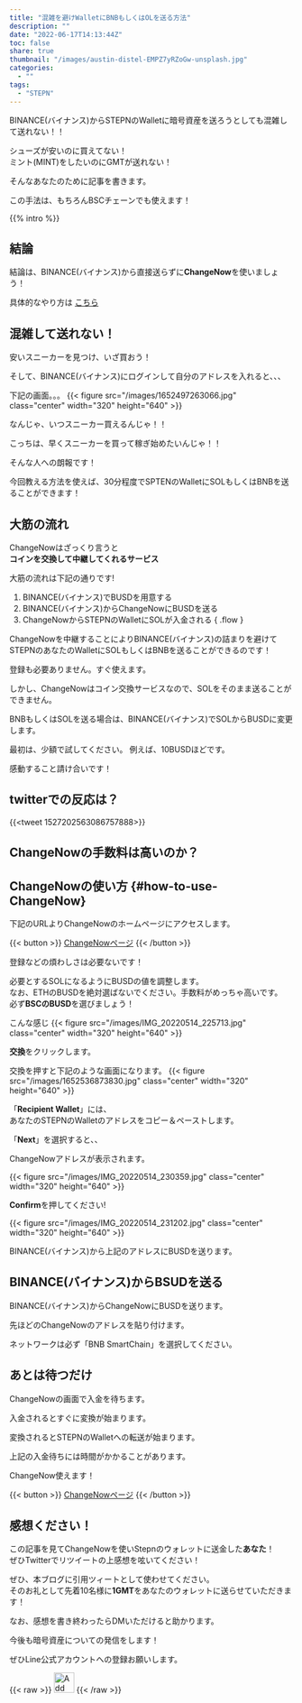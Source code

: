 ```yaml
---
title: "混雑を避けWalletにBNBもしくはOLを送る方法"
description: ""
date: "2022-06-17T14:13:44Z"
toc: false
share: true
thumbnail: "/images/austin-distel-EMPZ7yRZoGw-unsplash.jpg"
categories:
  - ""
tags:
  - "STEPN"
---
```


BINANCE(バイナンス)からSTEPNのWalletに暗号資産を送ろうとしても混雑して送れない！！

シューズが安いのに買えてない！   
ミント(MINT)をしたいのにGMTが送れない！  

そんなあなたのために記事を書きます。

この手法は、もちろんBSCチェーンでも使えます！  

<!--more-->

{{% intro %}} 

## 結論

結論は、BINANCE(バイナンス)から直接送らずに**ChangeNow**を使いましょう！

具体的なやり方は
[こちら](#how-to-use-ChangeNow)

## 混雑して送れない！

安いスニーカーを見つけ、いざ買おう！  

そして、BINANCE(バイナンス)にログインして自分のアドレスを入れると、、、  

下記の画面。。。
{{< figure src="/images/1652497263066.jpg" class="center" width="320" height="640" >}}

なんじゃ、いつスニーカー買えるんじゃ！！  

こっちは、早くスニーカーを買って稼ぎ始めたいんじゃ！！  

そんな人への朗報です！  

今回教える方法を使えば、30分程度でSPTENのWalletにSOLもしくはBNBを送ることができます！  

## 大筋の流れ

<!-- 
この記事を見た人、、、、  
本当にラッキーです。  
  
SOLもしくはBNBを混雑なしで送れます！   -->
  
<!-- BINACEからSTEPNのWalletに送ろうとすると、、、混雑。。
  
それなら別のルートで送ればいいんじゃないか？  

そんな時に思いつたのは**ChangeNow**!!!   -->

ChangeNowはざっくり言うと  
**コインを交換して中継してくれるサービス**

大筋の流れは下記の通りです!

1. BINANCE(バイナンス)でBUSDを用意する
2. BINANCE(バイナンス)からChangeNowにBUSDを送る
3. ChangeNowからSTEPNのWalletにSOLが入金される
{ .flow }
   
ChangeNowを中継することによりBINANCE(バイナンス)の詰まりを避けてSTEPNのあなたのWalletにSOLもしくはBNBを送ることができるのです！  

登録も必要ありません。すぐ使えます。    

しかし、ChangeNowはコイン交換サービスなので、SOLをそのまま送ることができません。

BNBもしくはSOLを送る場合は、BINANCE(バイナンス)でSOLからBUSDに変更します。

最初は、少額で試してください。
例えば、10BUSDほどです。  

感動すること請け合いです！  

## twitterでの反応は？

{{<tweet 1527202563086757888>}}

## ChangeNowの手数料は高いのか？

<!-- ChangeNowの手数料は、およそ1.65%です。

2022年5月16日時点  
BINANCE(バイナンス)のトレードにて20BUSDをSOLにトレードします。0.36156287SOLです。

{{< figure src="/images/20ChangeBefore.png" class="center" width="320" height="640" >}}

一方、ChangeNowでは、0.3457705SOLです。
{{< figure src="/images/20ChangeAfter.png" class="center" width="320" height="640" >}}

差分は、0.0158SOLで送金額の約4.36%です。

今度は1000BUSDで手数料を確認していきます。  
BINANCE(バイナンス)のトレードにて1000BUSDをSOLにトレードする  
18.15632919SOLです  
{{< figure src="/images/1000ChangeBefore.png" class="center" width="320" height="640" >}}

一方、ChangeNowでは、17.8946723　SOLでした。 
{{< figure src="/images/1000ChangeAfter.png" class="center" width="320" height="640" >}}

差分は、0.26165689で送金額の約1.44%です。

ChangeNowの変換後は確定ではなく  
表示された値より少し良いレートでもらえることが多いです！  
実際にはもう少し抑えられると思います。  -->

## ChangeNowの使い方 {#how-to-use-ChangeNow}

下記のURLよりChangeNowのホームページにアクセスします。

{{< button >}}
<a href="https://changenow.io/ja?link_id=f7a43f719ac794&amount=500&from=busdbsc&to=sol" target="_blank">ChangeNowページ</a>
{{< /button >}}

登録などの煩わしさは必要ないです！  

必要とするSOLになるようにBUSDの値を調整します。   
なお、ETHのBUSDを絶対選ばないでください。手数料がめっちゃ高いです。    
必ず**BSCのBUSD**を選びましょう！

こんな感じ
{{< figure src="/images/IMG_20220514_225713.jpg" class="center" width="320" height="640" >}}

<!-- {{< show id="b0" src="/images/IMG_20220514_225713.jpg" title="ChangeNow1" >}} -->

**交換**をクリックします。

交換を押すと下記のような画面になります。
{{< figure src="/images/1652536873830.jpg" class="center" width="320" height="640" >}}

「**Recipient Wallet**」には、  
あなたのSTEPNのWalletのアドレスをコピー＆ペーストします。 
  
「**Next**」を選択すると、、  

ChangeNowアドレスが表示されます。 

{{< figure src="/images/IMG_20220514_230359.jpg" class="center" width="320" height="640" >}}

**Confirm**を押してください!  

{{< figure src="/images/IMG_20220514_231202.jpg" class="center" width="320" height="640" >}}

BINANCE(バイナンス)から上記のアドレスにBUSDを送ります。

## BINANCE(バイナンス)からBSUDを送る

BINANCE(バイナンス)からChangeNowにBUSDを送ります。  

先ほどのChangeNowのアドレスを貼り付けます。
  
ネットワークは必ず「BNB SmartChain」を選択してください。

## あとは待つだけ

ChangeNowの画面で入金を待ちます。  

入金されるとすぐに変換が始まります。

変換されるとSTEPNのWalletへの転送が始まります。

上記の入金待ちには時間がかかることがあります。

ChangeNow使えます！

{{< button >}}
<a href="https://changenow.io/ja?link_id=f7a43f719ac794&amount=1000&from=busdbsc&to=sol">ChangeNowページ</a>
{{< /button >}}

## 感想ください！

この記事を見てChangeNowを使いStepnのウォレットに送金した**あなた**！     
ぜひTwitterでリツイートの上感想を呟いてください！    

ぜひ、本ブログに引用ツィートとして使わせてください。  
そのお礼として先着10名様に**1GMT**をあなたのウォレットに送らせていただきます！  

なお、感想を書き終わったらDMいただけると助かります。  

今後も暗号資産についての発信をします！

ぜひLine公式アカウントへの登録お願いします。

{{< raw >}}
<a href="https://lin.ee/s3Ji7QW"><img src="https://scdn.line-apps.com/n/line_add_friends/btn/en.png" alt="Add friend" height="36" border="0"></a>
{{< /raw >}}



